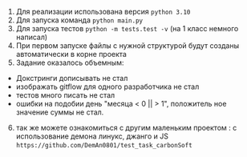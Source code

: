 1) Для реализации использована версия `python 3.10`
2) Для запуска команда `python main.py`
3) Для запуска тестов  `python -m tests.test -v` (на 1 класс немного написал)
4) При первом запуске файлы с нужной структурой будут созданы автоматически в корне проекта
5) Задание оказалось объемным:
-   Докстринги дописывать не стал 
-   изображать gitflow для одного разработчика не стал
-   тестов много писать не стал
-   ошибки на подобии день "месяца < 0 || > 1", положитель ное значение суммы не стал.

6) так же можете ознакомиться с другим маленьким проектом : c использование демона линукс, джанго и JS
    `https://github.com/DemAn0801/test_task_carbonSoft`

